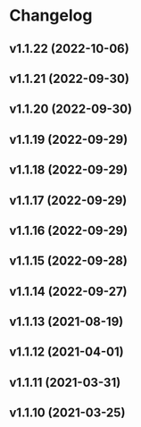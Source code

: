 # Changelog

<!--next-version-placeholder-->

## v1.1.22 (2022-10-06)


## v1.1.21 (2022-09-30)


## v1.1.20 (2022-09-30)


## v1.1.19 (2022-09-29)


## v1.1.18 (2022-09-29)


## v1.1.17 (2022-09-29)


## v1.1.16 (2022-09-29)


## v1.1.15 (2022-09-28)


## v1.1.14 (2022-09-27)


## v1.1.13 (2021-08-19)


## v1.1.12 (2021-04-01)


## v1.1.11 (2021-03-31)


## v1.1.10 (2021-03-25)

